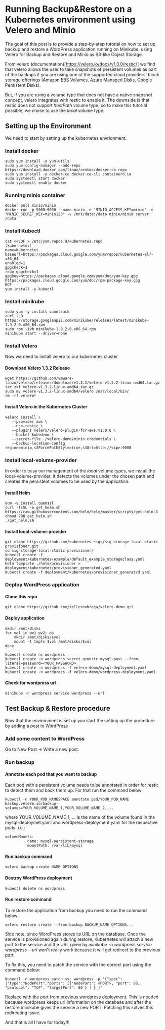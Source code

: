 # Running Backup&Restore on a Kubernetes environment using Velero and Minio

The goal of this post is to provide a step-by-step tutorial on how to set up, backup and restore a WordPress application
running on Minikube, using Velero for Backup and Restore and Minio as S3-like Object Storage.

From velero (documentation)[https://velero.io/docs/v1.0.0/restic/] we find that velero allows the user to take snapshots of persistent volumes as part of the backups if you are using one of the supported cloud providers’ block storage offerings (Amazon EBS Volumes, Azure Managed Disks, Google Persistent Disks).

But, if you are using a volume type that does not have a native snapshot concept, velero integrates with restic to enable it. The downside is that restic does not support *hostPath* volume type, so to make this tutorial possible, we chose to use the *local* volume type.

## Setting up the Environment

We need to start by setting up the kubernetes envrionment.

### Install docker
```
sudo yum install -y yum-utils
sudo yum-config-manager --add-repo https://download.docker.com/linux/centos/docker-ce.repo
sudo yum install -y docker-ce docker-ce-cli containerd.io
sudo systemctl start docker
sudo systemctl enable docker
```

### Running minio container
```
docker pull minio/minio
docker run -p 9000:9000 --name minio -e "MINIO_ACCESS_KEY=minio" -e "MINIO_SECRET_KEY=minio123" -v /mnt/data:/data minio/minio server /data
```

### Install Kubectl
```
cat <<EOF > /etc/yum.repos.d/kubernetes.repo
[kubernetes]
name=Kubernetes
baseurl=https://packages.cloud.google.com/yum/repos/kubernetes-el7-x86_64
enabled=1
gpgcheck=1
repo_gpgcheck=1
gpgkey=https://packages.cloud.google.com/yum/doc/yum-key.gpg https://packages.cloud.google.com/yum/doc/rpm-package-key.gpg
EOF
yum install -y kubectl
```

### Install minikube
```
sudo yum -y install conntrack
curl -LO https://storage.googleapis.com/minikube/releases/latest/minikube-1.9.2-0.x86_64.rpm
sudo rpm -ivh minikube-1.9.2-0.x86_64.rpm
minikube start --driver=none
```

### Install Velero

Now we need to install velero to our kubernetes cluster.

#### Download Velero 1.3.2 Release
```
wget https://github.com/vmware-tanzu/velero/releases/download/v1.3.2/velero-v1.3.2-linux-amd64.tar.gz
tar zxf velero-v1.3.2-linux-amd64.tar.gz
sudo mv velero-v1.3.2-linux-amd64/velero /usr/local/bin/
rm -rf velero*
```
#### Install Velero in the Kubernetes Cluster
```
velero install \
   --provider aws \
   --use-restic \
   --plugins velero/velero-plugin-for-aws:v1.0.0 \
   --bucket kubedemo \
   --secret-file ./velero-demo/minio.credentials \
   --backup-location-config region=minio,s3ForcePathStyle=true,s3Url=http://<ip>:9000
```

### Install local-volume-provider

In order to easy our management of the *local* volume types, we install the local-volume-provider. It detects the volumes under the chosen path and creates the persistent volumes to be used by the application.

#### Install Helm
```
yum -y install openssl
curl -fsSL -o get_helm.sh https://raw.githubusercontent.com/helm/helm/master/scripts/get-helm-3
chmod 700 get_helm.sh
./get_helm.sh
```

#### Install local-volume-provider
```
git clone https://github.com/kubernetes-sigs/sig-storage-local-static-provisioner.git
cd sig-storage-local-static-provisioner/
kubectl create -f deployment/kubernetes/example/default_example_storageclass.yaml
helm template ./helm/provisioner > deployment/kubernetes/provisioner_generated.yaml
kubectl create -f deployment/kubernetes/provisioner_generated.yaml
```

### Deploy WordPress application

#### Clone this repo
```
git clone https://github.com/tellesnobrega/velero-demo.git
```

#### Deploy application
```
mkdir /mnt/disks
for vol in pv1 pv2; do
    mkdir /mnt/disks/$vol
    mount -t tmpfs $vol /mnt/disks/$vol
done

kubectl create ns wordpress
kubectl create -n wordpress secret generic mysql-pass --from-literal=password=<YOUR_PASSWORD>
kubectl create -n wordpress -f velero-demo/mysql-deployment.yaml
kubectl create -n wordpress -f velero-demo/wordpress-deployment.yaml
```
#### Check for wordpress url
```
minikube -n wordpress service wordpress --url
```

## Test Backup & Restore procedure

Now that the environment is set up you start the setting up the procedure by adding a post to WordPress

### Add some content to WordPress

Go to New Post -> Write a new post.

### Run backup

#### Annotate each pod that you want to backup

Each pod with a persistent volume needs to be annotated in order for restic to detect them and back them up.
For that run the command below:

```
kubectl -n YOUR_POD_NAMESPACE annotate pod/YOUR_POD_NAME backup.velero.io/backup-volumes=YOUR_VOLUME_NAME_1,YOUR_VOLUME_NAME_2,...

```
where YOUR_VOLUME_NAME_1, ... is the name of the volume found in the mysql-deploymet.yaml and wordpress-deployment.yaml for the respective pods.
i.e.:
```
volumeMounts:
        - name: mysql-persistent-storage
          mountPath: /var/lib/mysql
```

#### Run backup command
```
velero backup create NAME OPTIONS
```

#### Destroy WordPress deployment
```
kubectl delete ns wordpress
```

#### Run restore command

To restore the application from backup you need to run the command below:

```
velero restore create --from-backup BACKUP_NAME OPTIONS...
```

Side note, since WordPress stores its URL on the database. Once the service is provisioned again during restore, Kubernetes will attach a new port to the service and the URL given by *minikube -n wordpress service wordpress --url* won't really work because it will get redirect to the previous port.

To fix this, you need to patch the service with the correct port using the command below:

```
kubectl -n wordpress patch svc wordpress -p '{"spec": {"type":"NodePort","ports": [{"nodePort": <PORT>, "port": 80, "protocol": "TCP", "targetPort": 80 } ] } }'

```
Replace <PORT> with the port from previous wordpress deployment. This is needed because wordpress keeps url information on the database and after the restore minikube gives the service a new PORT. Patching this solves this redirecting issue.
        

And that is all I have for today!!!
